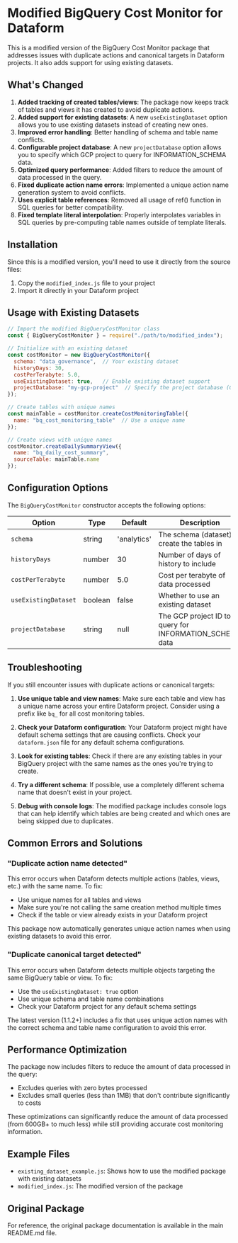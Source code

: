 # Modified BigQuery Cost Monitor for Dataform

This is a modified version of the BigQuery Cost Monitor package that addresses issues with duplicate actions and canonical targets in Dataform projects. It also adds support for using existing datasets.

## What's Changed

1. **Added tracking of created tables/views**: The package now keeps track of tables and views it has created to avoid duplicate actions.
2. **Added support for existing datasets**: A new `useExistingDataset` option allows you to use existing datasets instead of creating new ones.
3. **Improved error handling**: Better handling of schema and table name conflicts.
4. **Configurable project database**: A new `projectDatabase` option allows you to specify which GCP project to query for INFORMATION_SCHEMA data.
5. **Optimized query performance**: Added filters to reduce the amount of data processed in the query.
6. **Fixed duplicate action name errors**: Implemented a unique action name generation system to avoid conflicts.
7. **Uses explicit table references**: Removed all usage of ref() function in SQL queries for better compatibility.
8. **Fixed template literal interpolation**: Properly interpolates variables in SQL queries by pre-computing table names outside of template literals.

## Installation

Since this is a modified version, you'll need to use it directly from the source files:

1. Copy the `modified_index.js` file to your project
2. Import it directly in your Dataform project

## Usage with Existing Datasets

```javascript
// Import the modified BigQueryCostMonitor class
const { BigQueryCostMonitor } = require("./path/to/modified_index");

// Initialize with an existing dataset
const costMonitor = new BigQueryCostMonitor({
  schema: "data_governance",  // Your existing dataset
  historyDays: 30,
  costPerTerabyte: 5.0,
  useExistingDataset: true,   // Enable existing dataset support
  projectDatabase: "my-gcp-project"  // Specify the project database (GCP project ID)
});

// Create tables with unique names
const mainTable = costMonitor.createCostMonitoringTable({
  name: "bq_cost_monitoring_table"  // Use a unique name
});

// Create views with unique names
costMonitor.createDailySummaryView({
  name: "bq_daily_cost_summary",
  sourceTable: mainTable.name
});
```

## Configuration Options

The `BigQueryCostMonitor` constructor accepts the following options:

| Option | Type | Default | Description |
|--------|------|---------|-------------|
| `schema` | string | 'analytics' | The schema (dataset) to create the tables in |
| `historyDays` | number | 30 | Number of days of history to include |
| `costPerTerabyte` | number | 5.0 | Cost per terabyte of data processed |
| `useExistingDataset` | boolean | false | Whether to use an existing dataset |
| `projectDatabase` | string | null | The GCP project ID to query for INFORMATION_SCHEMA data |

## Troubleshooting

If you still encounter issues with duplicate actions or canonical targets:

1. **Use unique table and view names**: Make sure each table and view has a unique name across your entire Dataform project. Consider using a prefix like `bq_` for all cost monitoring tables.

2. **Check your Dataform configuration**: Your Dataform project might have default schema settings that are causing conflicts. Check your `dataform.json` file for any default schema configurations.

3. **Look for existing tables**: Check if there are any existing tables in your BigQuery project with the same names as the ones you're trying to create.

4. **Try a different schema**: If possible, use a completely different schema name that doesn't exist in your project.

5. **Debug with console logs**: The modified package includes console logs that can help identify which tables are being created and which ones are being skipped due to duplicates.

## Common Errors and Solutions

### "Duplicate action name detected"

This error occurs when Dataform detects multiple actions (tables, views, etc.) with the same name. To fix:

- Use unique names for all tables and views
- Make sure you're not calling the same creation method multiple times
- Check if the table or view already exists in your Dataform project

This package now automatically generates unique action names when using existing datasets to avoid this error.

### "Duplicate canonical target detected"

This error occurs when Dataform detects multiple objects targeting the same BigQuery table or view. To fix:

- Use the `useExistingDataset: true` option
- Use unique schema and table name combinations
- Check your Dataform project for any default schema settings

The latest version (1.1.2+) includes a fix that uses unique action names with the correct schema and table name configuration to avoid this error.

## Performance Optimization

The package now includes filters to reduce the amount of data processed in the query:

- Excludes queries with zero bytes processed
- Excludes small queries (less than 1MB) that don't contribute significantly to costs

These optimizations can significantly reduce the amount of data processed (from 600GB+ to much less) while still providing accurate cost monitoring information.

## Example Files

- `existing_dataset_example.js`: Shows how to use the modified package with existing datasets
- `modified_index.js`: The modified version of the package

## Original Package

For reference, the original package documentation is available in the main README.md file.
